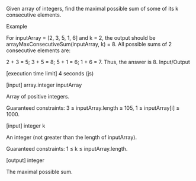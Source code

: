 Given array of integers, find the maximal possible sum of some of its k consecutive elements.

Example

For inputArray = [2, 3, 5, 1, 6] and k = 2, the output should be
arrayMaxConsecutiveSum(inputArray, k) = 8.
All possible sums of 2 consecutive elements are:

2 + 3 = 5;
3 + 5 = 8;
5 + 1 = 6;
1 + 6 = 7.
Thus, the answer is 8.
Input/Output

[execution time limit] 4 seconds (js)

[input] array.integer inputArray

Array of positive integers.

Guaranteed constraints:
3 ≤ inputArray.length ≤ 105,
1 ≤ inputArray[i] ≤ 1000.

[input] integer k

An integer (not greater than the length of inputArray).

Guaranteed constraints:
1 ≤ k ≤ inputArray.length.

[output] integer

The maximal possible sum.